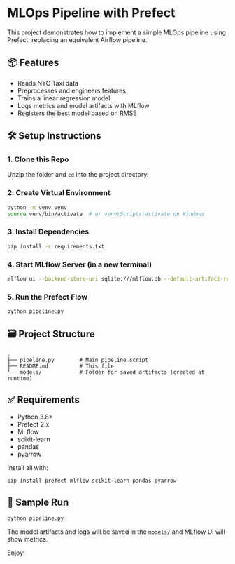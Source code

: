 
# MLOps Pipeline with Prefect

This project demonstrates how to implement a simple MLOps pipeline using Prefect, replacing an equivalent Airflow pipeline.

## 📦 Features
- Reads NYC Taxi data
- Preprocesses and engineers features
- Trains a linear regression model
- Logs metrics and model artifacts with MLflow
- Registers the best model based on RMSE

## 🛠️ Setup Instructions

### 1. Clone this Repo
Unzip the folder and `cd` into the project directory.

### 2. Create Virtual Environment
```bash
python -m venv venv
source venv/bin/activate  # or venv\Scripts\activate on Windows
```

### 3. Install Dependencies
```bash
pip install -r requirements.txt
```

### 4. Start MLflow Server (in a new terminal)
```bash
mlflow ui --backend-store-uri sqlite:///mlflow.db --default-artifact-root ./mlruns
```

### 5. Run the Prefect Flow
```bash
python pipeline.py
```

## 🗃️ Project Structure
```
.
├── pipeline.py        # Main pipeline script
├── README.md          # This file
└── models/            # Folder for saved artifacts (created at runtime)
```

## ✅ Requirements
- Python 3.8+
- Prefect 2.x
- MLflow
- scikit-learn
- pandas
- pyarrow

Install all with:
```bash
pip install prefect mlflow scikit-learn pandas pyarrow
```

## 🧪 Sample Run
```bash
python pipeline.py
```

The model artifacts and logs will be saved in the `models/` and MLflow UI will show metrics.

Enjoy!
